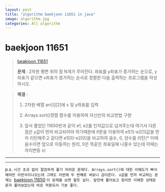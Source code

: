 ```yaml
---  
layout: post  
title: "algorithm baekjoon 11651 in java"  
image: algorithm.jpg  
categories: All algorithm  
---  
```


# baekjoon 11651  

> [beakjoon 11651](https://www.acmicpc.net/problem/11651)  
>   
> **문제** : 2차원 평면 위의 점 N개가 주어진다. 좌표를 y좌표가 증가하는 순으로, y좌표가 같으면 x좌표가 증가하는 순서로 정렬한 다음 출력하는 프로그램을 작성하시오.  

> **해결** :  
> 1. 2차원 배열 arr[i][2]에 x 및 y좌표를 입력    
> 
> 2. Arrays.sort()정렬 함수를 이용하여 자신만의 비교방법 구현  
> 
> 3. 앞서 풀었던 11650번과 같이 e1, e2를 인자값으로 넘겨주는데 여기서 다른점은 y값이 먼저 비교되어야 하기때문에 if문을 이용하여 e1[1]-e2[1]값을 먼저 리턴해주고 같다면 e1[0]-e2[0]을 비교하여 음수, 0, 양수를 리턴(* 이때 음수이면 앞으로 이동하는 원리, 0은 똑같은 좌표일때 나올수 있는데 이때는 자리변동 x)  

---  

<script src="https://gist.github.com/nnlog/64a261f6c891f1ae304cc3fa9d7511f3.js"></script>  

---   

p.s. `시간 초과 없이 깔끔하게 풀기 어려운 문제다. Arrays.sort()에 대한 이해도가 빠삭해야만 이런식이나오는데 그래도 이번에 두 번째로 써보니 감이온다. x값을 먼저 비교하는 문제는 `[baekjoon 11650](https://nnlog.github.io/2022/05/24/algorithm-baekjoon-11650/) `이 문제를 보면 될듯 싶다. 앞전에 풀어보고 원리만 이해한 상태로 혼자 풀어보았는데 바로 적용되서 기분 좋다. `
